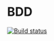 # BDD
[![Build status](https://ci.appveyor.com/api/projects/status/uufd8w9h0rh2bkba?svg=true)](https://ci.appveyor.com/project/TanjaDalvadiants/bdd)
